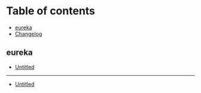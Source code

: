 # Table of contents

* [eureka](README.md)
* [Changelog](changelog.md)

## eureka

* [Untitled](eureka/untitled.md)

---

* [Untitled](untitled.md)

